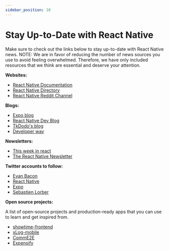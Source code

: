 ```yaml
---
sidebar_position: 10
---
```


# Stay Up-to-Date with React Native

Make sure to check out the links below to stay up-to-date with React Native news.
NOTE: We are in favor of reducing the number of news sources you use to avoid feeling overwhelmed. Therefore, we have only included resources that we think are essential and deserve your attention.

**Websites:**

- [React Native Documentation](https://reactnative.dev/)
- [React Native Directory](https://reactnative.directory/)
- [React Native Reddit Channel](https://www.reddit.com/r/reactnative/)

**Blogs:**

- [Expo blog](https://blog.expo.dev/)
- [React Native Dev Blog](https://reactnative.dev/blog)
- [TkDodo's blog](https://tkdodo.eu/blog/)
- [Developer way](https://www.developerway.com/)

**Newsletters:**

- [This week in react](https://thisweekinreact.com/)
- [The React Native Newsletter](https://reactnativenewsletter.com/)

**Twitter accounts to follow:**

- [Evan Bacon](https://twitter.com/Baconbrix)
- [React Native](https://twitter.com/reactnative)
- [Expo](https://twitter.com/expo)
- [Sebastien Lorber](https://twitter.com/sebastienlorber)

**Open source projects:**

A list of open-source projects and production-ready apps that you can use to learn and get inspired from.

- [showtime-frontend](https://github.com/showtime-xyz/showtime-frontend)
- [xLog-mobile](https://github.com/Crossbell-Box/xLog-mobile)
- [CommE2E](https://github.com/CommE2E/comm)
- [Expensify](https://github.com/Expensify/App)
